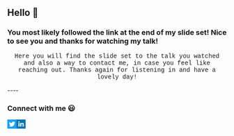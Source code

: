 ## Hello :wave:

### You most likely followed the link at the end of my slide set! Nice to see you and thanks for watching my talk!

<p align="center" style="font-family:'Courier New'">
    Here you will find the slide set to the talk you watched and also a way to contact me, in case you feel like reaching out.
Thanks again for listening in and have a lovely day!
</p>
----


### Connect with me :smiley:

<a href="https://twitter.com/MoritzCSchmidt">
  <img align="left" alt="Moritz Schmidt Twitter" width="21px" 
src="https://raw.githubusercontent.com/edent/SuperTinyIcons/099dc12b59179d07d534069bc8551718f786d91a/images/svg/twitter.svg" />
</a>
<a href="https://de.linkedin.com/in/moritz-schmidt-3a3131221/">
  <img align="left" alt="Moritz Schmidt Linkdin" width="21px" 
src="https://raw.githubusercontent.com/edent/SuperTinyIcons/099dc12b59179d07d534069bc8551718f786d91a/images/svg/linkedin.svg" />
</a>

